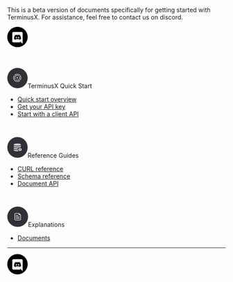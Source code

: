 <br>

<div class="tdb-msg">
This is a beta version of documents specifically for getting started with TerminusX. For assistance, feel free to contact us on discord.

<a target="new" title="Contact us on Discord..." href="https://bit.ly/2Gnleax"><img class="tdb-ico" src="img/ico/terminusdb-icon-discord.png"/></a>
</div>

<br>

<img class="tdb-i" src="img/ico/terminusdb-icon-quick-links.png" title="Quick start"/><span class="tdb-f">TerminusX Quick Start</p>

- [Quick start overview](terminusx/quick-start-overview)
- [Get your API key](terminusx/get-your-api-key)
- [Start with a client API](terminusx/start-with-a-client)

<br>

<img class="tdb-i" src="img/ico/terminusdb-icon-concepts.png" title="Reference guides"/><span class="tdb-f">Reference Guides</p>

- [CURL reference](terminusx/curl-reference)
- [Schema reference](terminusx/schema-reference)
- [Document API](terminusx/document-interface) 

<br>

<img class="tdb-i" src="img/ico/terminusdb-icon-reference-guides.png" title="Explanations"/><span class="tdb-f">Explanations</p></div>

- [Documents](terminusx/documents)

<hr class="tdb-l"/>

<a target="new" title="Contact us on Discord..." href="https://bit.ly/2Gnleax"><img class="tdb-ico" src="img/ico/terminusdb-icon-discord.png"/></a>
